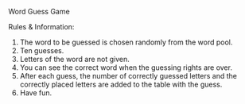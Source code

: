 Word Guess Game

Rules & Information:
1. The word to be guessed is chosen randomly from the word pool.
2. Ten guesses.
3. Letters of the word are not given.
4. You can see the correct word when the guessing rights are over.
5. After each guess, the number of correctly guessed letters and the correctly placed letters are added to the table with the guess.
6. Have fun.
